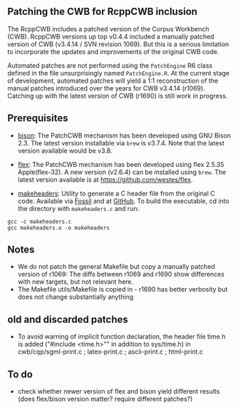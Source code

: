 ## Patching the CWB for RcppCWB inclusion

The RcppCWB includes a patched version of the Corpus Workbench (CWB). RcppCWB versions up top v0.4.4 included a manually patched version of CWB (v3.4.14 / SVN revision 1069). But this is a serious limitation to incorporate the updates and improvements of the original CWB code. 

Automated patches are not performed using the `PatchEngine` R6 class defined in the file unsurprisingly named `PatchEngine.R`. At the current stage of development, automated patches will yield a 1:1 reconstruction of the manual patches introduced over the years for CWB v3.4.14 (r1069). Catching up with the latest version of CWB (r1690) is still work in progress.


## Prerequisites

- [bison](https://www.gnu.org/software/bison/): The PatchCWB mechanism has been developed using GNU Bison 2.3. The latest version installable via `brew` is v3.7.4. Note that the latest version available would be v3.8.

- [flex](): The PatchCWB mechanism has been developed using flex 2.5.35 Apple(flex-32). A new version (v2.6.4) can be installed using `brew`. The latest version available is at https://github.com/westes/flex. 

- [makeheaders](): Utility to generate a C header file from the original C code. Available via [Fossil](https://fossil-scm.org/home/file/src/makeheaders.c) and at [GitHub](https://github.com/bjconlan/makeheaders.git). To build the executable, cd into the directory with `makeheaders.c` and run:

```{sh}
gcc -c makeheaders.c
gcc makeheaders.o -o makeheaders
```

## Notes

- We do not patch the general Makefile but copy a manually patched version of r1069: The diffs between r1069 and r1690 show differences with new targets, but not relevant here.
- The Makefile utils/Makefile is copied in - r1690 has better verbosity but does not change substantially anything



## old and discarded patches

- To avoid warning of implicit function declaration, the header file time.h is added ("#include <time.h>"" in addition to sys/time.h) in cwb/cqp/sgml-print.c ; latex-print.c ; ascii-print.c ; html-print.c


## To do

- check whether newer version of flex and bison yield different results (does flex/bison version matter? require different patches?)